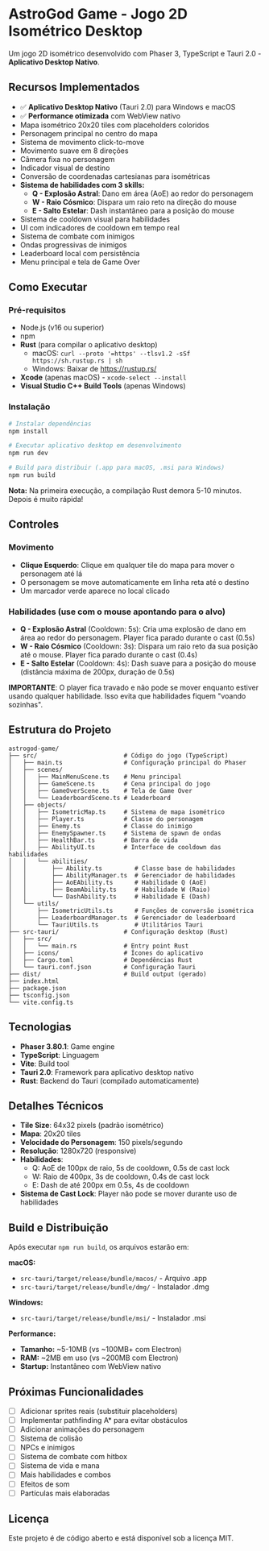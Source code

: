 # AstroGod Game - Jogo 2D Isométrico Desktop

Um jogo 2D isométrico desenvolvido com Phaser 3, TypeScript e Tauri 2.0 - **Aplicativo Desktop Nativo**.

## Recursos Implementados

- ✅ **Aplicativo Desktop Nativo** (Tauri 2.0) para Windows e macOS
- ✅ **Performance otimizada** com WebView nativo
- Mapa isométrico 20x20 tiles com placeholders coloridos
- Personagem principal no centro do mapa
- Sistema de movimento click-to-move
- Movimento suave em 8 direções
- Câmera fixa no personagem
- Indicador visual de destino
- Conversão de coordenadas cartesianas para isométricas
- **Sistema de habilidades com 3 skills:**
  - **Q - Explosão Astral**: Dano em área (AoE) ao redor do personagem
  - **W - Raio Cósmico**: Dispara um raio reto na direção do mouse
  - **E - Salto Estelar**: Dash instantâneo para a posição do mouse
- Sistema de cooldown visual para habilidades
- UI com indicadores de cooldown em tempo real
- Sistema de combate com inimigos
- Ondas progressivas de inimigos
- Leaderboard local com persistência
- Menu principal e tela de Game Over

## Como Executar

### Pré-requisitos
- Node.js (v16 ou superior)
- npm
- **Rust** (para compilar o aplicativo desktop)
  - macOS: `curl --proto '=https' --tlsv1.2 -sSf https://sh.rustup.rs | sh`
  - Windows: Baixar de https://rustup.rs/
- **Xcode** (apenas macOS) - `xcode-select --install`
- **Visual Studio C++ Build Tools** (apenas Windows)

### Instalação

```bash
# Instalar dependências
npm install

# Executar aplicativo desktop em desenvolvimento
npm run dev

# Build para distribuir (.app para macOS, .msi para Windows)
npm run build
```

**Nota:** Na primeira execução, a compilação Rust demora 5-10 minutos. Depois é muito rápida!

## Controles

### Movimento
- **Clique Esquerdo**: Clique em qualquer tile do mapa para mover o personagem até lá
- O personagem se move automaticamente em linha reta até o destino
- Um marcador verde aparece no local clicado

### Habilidades (use com o mouse apontando para o alvo)
- **Q - Explosão Astral** (Cooldown: 5s): Cria uma explosão de dano em área ao redor do personagem. Player fica parado durante o cast (0.5s)
- **W - Raio Cósmico** (Cooldown: 3s): Dispara um raio reto da sua posição até o mouse. Player fica parado durante o cast (0.4s)
- **E - Salto Estelar** (Cooldown: 4s): Dash suave para a posição do mouse (distância máxima de 200px, duração de 0.5s)

**IMPORTANTE**: O player fica travado e não pode se mover enquanto estiver usando qualquer habilidade. Isso evita que habilidades fiquem "voando sozinhas".

## Estrutura do Projeto

```
astrogod-game/
├── src/                        # Código do jogo (TypeScript)
│   ├── main.ts                 # Configuração principal do Phaser
│   ├── scenes/
│   │   ├── MainMenuScene.ts    # Menu principal
│   │   ├── GameScene.ts        # Cena principal do jogo
│   │   ├── GameOverScene.ts    # Tela de Game Over
│   │   └── LeaderboardScene.ts # Leaderboard
│   ├── objects/
│   │   ├── IsometricMap.ts     # Sistema de mapa isométrico
│   │   ├── Player.ts           # Classe do personagem
│   │   ├── Enemy.ts            # Classe do inimigo
│   │   ├── EnemySpawner.ts     # Sistema de spawn de ondas
│   │   ├── HealthBar.ts        # Barra de vida
│   │   ├── AbilityUI.ts        # Interface de cooldown das habilidades
│   │   └── abilities/
│   │       ├── Ability.ts         # Classe base de habilidades
│   │       ├── AbilityManager.ts  # Gerenciador de habilidades
│   │       ├── AoEAbility.ts      # Habilidade Q (AoE)
│   │       ├── BeamAbility.ts     # Habilidade W (Raio)
│   │       └── DashAbility.ts     # Habilidade E (Dash)
│   └── utils/
│       ├── IsometricUtils.ts      # Funções de conversão isométrica
│       ├── LeaderboardManager.ts  # Gerenciador de leaderboard
│       └── TauriUtils.ts          # Utilitários Tauri
├── src-tauri/                  # Configuração desktop (Rust)
│   ├── src/
│   │   └── main.rs             # Entry point Rust
│   ├── icons/                  # Ícones do aplicativo
│   ├── Cargo.toml              # Dependências Rust
│   └── tauri.conf.json         # Configuração Tauri
├── dist/                       # Build output (gerado)
├── index.html
├── package.json
├── tsconfig.json
└── vite.config.ts
```

## Tecnologias

- **Phaser 3.80.1**: Game engine
- **TypeScript**: Linguagem
- **Vite**: Build tool
- **Tauri 2.0**: Framework para aplicativo desktop nativo
- **Rust**: Backend do Tauri (compilado automaticamente)

## Detalhes Técnicos

- **Tile Size**: 64x32 pixels (padrão isométrico)
- **Mapa**: 20x20 tiles
- **Velocidade do Personagem**: 150 pixels/segundo
- **Resolução**: 1280x720 (responsive)
- **Habilidades**:
  - Q: AoE de 100px de raio, 5s de cooldown, 0.5s de cast lock
  - W: Raio de 400px, 3s de cooldown, 0.4s de cast lock
  - E: Dash de até 200px em 0.5s, 4s de cooldown
- **Sistema de Cast Lock**: Player não pode se mover durante uso de habilidades

## Build e Distribuição

Após executar `npm run build`, os arquivos estarão em:

**macOS:**
- `src-tauri/target/release/bundle/macos/` - Arquivo .app
- `src-tauri/target/release/bundle/dmg/` - Instalador .dmg

**Windows:**
- `src-tauri/target/release/bundle/msi/` - Instalador .msi

**Performance:**
- **Tamanho:** ~5-10MB (vs ~100MB+ com Electron)
- **RAM:** ~2MB em uso (vs ~200MB com Electron)
- **Startup:** Instantâneo com WebView nativo

## Próximas Funcionalidades

- [ ] Adicionar sprites reais (substituir placeholders)
- [ ] Implementar pathfinding A* para evitar obstáculos
- [ ] Adicionar animações do personagem
- [ ] Sistema de colisão
- [ ] NPCs e inimigos
- [ ] Sistema de combate com hitbox
- [ ] Sistema de vida e mana
- [ ] Mais habilidades e combos
- [ ] Efeitos de som
- [ ] Partículas mais elaboradas

## Licença

Este projeto é de código aberto e está disponível sob a licença MIT.
